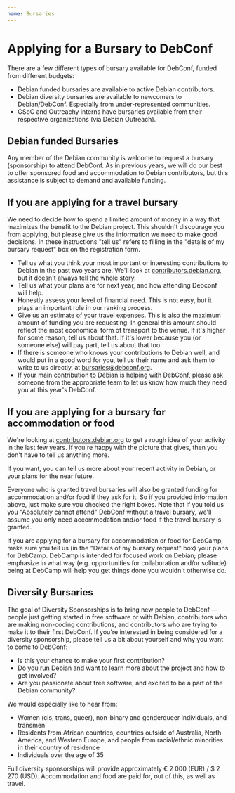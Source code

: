 ```yaml
---
name: Bursaries
---
```

Applying for a Bursary to DebConf
=================================

There are a few different types of bursary available for DebConf, funded from
different budgets:

* Debian funded bursaries are available to active Debian contributors.
* Debian diversity bursaries are available to newcomers to Debian/DebConf.
  Especially from under-represented communities.
* GSoC and Outreachy interns have bursaries available from their respective
  organizations (via Debian Outreach).

Debian funded Bursaries
-----------------------

Any member of the Debian community is welcome to request a bursary (sponsorship)
to attend DebConf. As in previous years, we will do our best to offer sponsored
food and accommodation to Debian contributors, but this assistance is subject to
demand and available funding.

If you are applying for a travel bursary
----------------------------------------

We need to decide how to spend a limited amount of money in a way that maximizes
the benefit to the Debian project. This shouldn't discourage you from applying,
but please give us the information we need to make good decisions. In these
instructions "tell us" refers to filling in the "details of my bursary request"
box on the registration form.

* Tell us what you think your most important or interesting contributions to
  Debian in the past two years are. We'll look at
  [contributors.debian.org](https://contributors.debian.org), but it
  doesn't always tell the whole story.
* Tell us what your plans are for next year, and how attending Debconf will
  help.
* Honestly assess your level of financial need. This is not easy, but it plays
  an important role in our ranking process.
* Give us an estimate of your travel expenses. This is also the maximum amount
  of funding you are requesting. In general this amount should reflect the most
  economical form of transport to the venue. If it's higher for some reason,
  tell us about that. If it's lower because you (or someone else) will pay part,
  tell us about that too.
* If there is someone who knows your contributions to Debian well, and would put
  in a good word for you, tell us their name and ask them to write to us
  directly, at [bursaries@debconf.org](mailto:bursaries@debconf.org).
* If your main contribution to Debian is helping with DebConf, please ask
  someone from the appropriate team to let us know how much they need you at
  this year's DebConf.

If you are applying for a bursary for accommodation or food
-----------------------------------------------------------

We're looking at [contributors.debian.org](https://contributors.debian.org) to
get a rough idea of your activity in the last few years. If you're happy with
the picture that gives, then you don't have to tell us anything more.

If you want, you can tell us more about your recent activity in Debian, or your
plans for the near future.

Everyone who is granted travel bursaries will also be granted funding for
accommodation and/or food if they ask for it. So if you provided information
above, just make sure you checked the right boxes. Note that if you told us you
"Absolutely cannot attend" DebConf without a travel bursary, we'll assume you
only need accommodation and/or food if the travel bursary is granted.

If you are applying for a bursary for accommodation or food for DebCamp, make
sure you tell us (in the "Details of my bursary request" box) your plans for
DebCamp. DebCamp is intended for focused work on Debian; please emphasize in
what way (e.g. opportunities for collaboration and/or solitude) being at DebCamp
will help you get things done you wouldn't otherwise do.

Diversity Bursaries
-------------------

The goal of Diversity Sponsorships is to bring new people to DebConf — people
just getting started in free software or with Debian, contributors who are
making non-coding contributions, and contributors who are trying to make it to
their first DebConf. If you're interested in being considered for a diversity
sponsorship, please tell us a bit about yourself and why you want to come to
DebConf:

* Is this your chance to make your first contribution?
* Do you run Debian and want to learn more about the project and how to get
  involved?
* Are you passionate about free software, and excited to be a part of the Debian
  community?

We would especially like to hear from:

* Women (cis, trans, queer), non-binary and genderqueer individuals, and
  transmen
* Residents from African countries, countries outside of Australia, North
  America, and Western Europe, and people from racial/ethnic minorities in their
  country of residence
* Individuals over the age of 35

Full diversity sponsorships will provide approximately € 2 000 (EUR) / $
2 270 (USD).
Accommodation and food are paid for, out of this, as well as travel.
